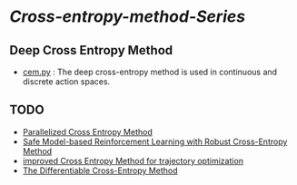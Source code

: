 # *Cross-entropy-method-Series*


## Deep Cross Entropy Method

- [cem.py](https://github.com/tinyzqh/Cross-entropy-method-Series/blob/main/cem.py) : The deep cross-entropy method is used in continuous and discrete action spaces.


## TODO

- [Parallelized Cross Entropy Method](https://github.com/ADGEfficiency/cem)
- [Safe Model-based Reinforcement Learning with Robust Cross-Entropy Method](https://github.com/liuzuxin/safe-mbrl)
- [improved Cross Entropy Method for trajectory optimization](https://github.com/martius-lab/iCEM)
- [The Differentiable Cross-Entropy Method](https://github.com/facebookresearch/dcem)
